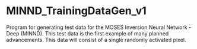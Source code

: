 # MINND_TrainingDataGen_v1
Program for generating test data for the MOSES Inversion Neural Network - Deep (MINND). This test data is the first example of many planned advancements. This data will consist of a single randomly activated pixel.
